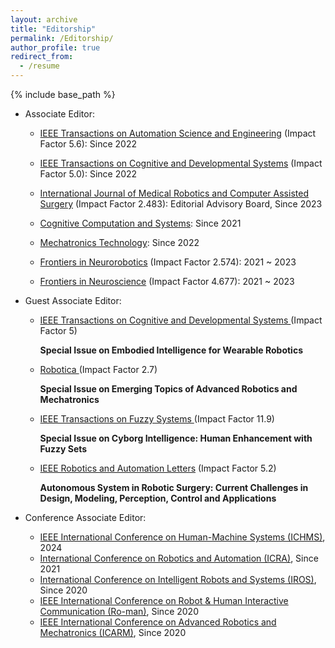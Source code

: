 ```yaml
---
layout: archive
title: "Editorship"
permalink: /Editorship/
author_profile: true
redirect_from:
  - /resume
---
```


{% include base_path %}

* Associate Editor:
    * [IEEE Transactions on Automation Science and Engineering](https://ieeexplore.ieee.org/xpl/RecentIssue.jsp?punumber=8856) (Impact Factor 5.6): Since 2022
    * [IEEE Transactions on Cognitive and Developmental Systems](https://ieeexplore.ieee.org/xpl/RecentIssue.jsp?punumber=7274989) (Impact Factor 5.0): Since 2022
    * [International Journal of Medical Robotics and Computer Assisted Surgery](https://onlinelibrary.wiley.com/journal/1478596x) (Impact Factor 2.483): Editorial Advisory Board, Since 2023
    * [Cognitive Computation and Systems](https://ietresearch.onlinelibrary.wiley.com/journal/25177567): Since 2021
    * [Mechatronics Technology](https://www.elspub.com/journals/mechatronics-technology/about/): Since 2022
 
    * [Frontiers in Neurorobotics](https://www.frontiersin.org/journals/neurorobotics) (Impact Factor 2.574): 2021 ~ 2023
    * [Frontiers in Neuroscience](https://www.frontiersin.org/journals/neuroscience) (Impact Factor 4.677): 2021 ~ 2023
    
* Guest Associate Editor:
    * [IEEE Transactions on Cognitive and Developmental Systems ](https://ieeexplore.ieee.org/xpl/RecentIssue.jsp?punumber=7274989)(Impact Factor 5)
     
      <b> Special Issue on Embodied Intelligence for Wearable Robotics </b>

  * [Robotica ](https://www.cambridge.org/core/journals/robotica)(Impact Factor 2.7)
     
      <b> Special Issue on Emerging Topics of Advanced Robotics and Mechatronics </b>

   * [IEEE Transactions on Fuzzy Systems ](https://ieeexplore.ieee.org/xpl/RecentIssue.jsp?punumber=91)(Impact Factor 11.9)
     
      <b> Special Issue on Cyborg Intelligence: Human Enhancement with Fuzzy Sets </b>
   
   * [IEEE Robotics and Automation Letters](https://ieeexplore.ieee.org/xpl/RecentIssue.jsp?punumber=7083369) (Impact Factor 5.2)
     
      <b> Autonomous System in Robotic Surgery: Current Challenges in Design, Modeling, Perception, Control and Applications</b>
      
* Conference Associate Editor:
    *  [IEEE International Conference on Human-Machine Systems (ICHMS)]( https://ichms.blog.torontomu.ca/), 2024
    *  [International Conference on Robotics and Automation (ICRA)](https://www.ieee-ras.org/conferences-workshops/fully-sponsored/icra), Since 2021
    *  [International Conference on Intelligent Robots and Systems (IROS)](https://www.ieee-ras.org/conferences-workshops/financially-co-sponsored/iros), Since 2020
    *  [IEEE International Conference on Robot & Human Interactive Communication (Ro-man)](https://www.ieee-ras.org/conferences-workshops/financially-co-sponsored/ro-man), Since 2020
    *  [IEEE International Conference on Advanced Robotics and Mechatronics (ICARM)](https://www.ieee-ras.org/conferences-workshops/technically-co-sponsored/icarm), Since 2020

